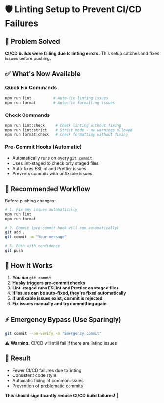 # 🛡️ Linting Setup to Prevent CI/CD Failures

## 🚨 Problem Solved
**CI/CD builds were failing due to linting errors.** This setup catches and fixes issues before pushing.

## ✅ What's Now Available

### **Quick Fix Commands**
```bash
npm run lint          # Auto-fix linting issues
npm run format        # Auto-fix formatting issues
```

### **Check Commands**
```bash
npm run lint:check     # Check linting without fixing
npm run lint:strict    # Strict mode - no warnings allowed
npm run format:check   # Check formatting without fixing
```

### **Pre-Commit Hooks (Automatic)**
- Automatically runs on every `git commit`
- Uses lint-staged to check only staged files
- Auto-fixes ESLint and Prettier issues
- Prevents commits with unfixable issues

## 🎯 **Recommended Workflow**

Before pushing changes:
```bash
# 1. Fix any issues automatically
npm run lint
npm run format

# 2. Commit (pre-commit hook will run automatically)
git add .
git commit -m "Your message"

# 3. Push with confidence
git push
```

## 🔧 **How It Works**

1. **You run `git commit`**
2. **Husky triggers pre-commit checks**
3. **Lint-staged runs ESLint and Prettier on staged files**
4. **If issues can be auto-fixed, they're fixed automatically**
5. **If unfixable issues exist, commit is rejected**
6. **Fix issues manually and try committing again**

## ⚡ **Emergency Bypass** (Use Sparingly)
```bash
git commit --no-verify -m "Emergency commit"
```
⚠️ **Warning:** CI/CD will still fail if there are linting issues!

## 🎉 **Result**
- Fewer CI/CD failures due to linting
- Consistent code style
- Automatic fixing of common issues
- Prevention of problematic commits

**This should significantly reduce CI/CD build failures! 🚀**